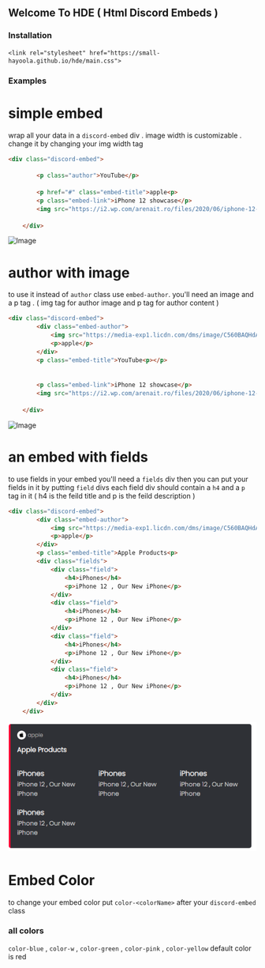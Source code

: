 ## Welcome To HDE ( Html Discord Embeds )



### Installation 


```
<link rel="stylesheet" href="https://small-hayoola.github.io/hde/main.css">
```
### Examples

# simple embed

wrap all your data in a `discord-embed` div .
image width is customizable . change it by changing your img width tag

```html
<div class="discord-embed">
        
        <p class="author">YouTube</p>
     
        <p href="#" class="embed-title">apple<p>
        <p class="embed-link">iPhone 12 showcase</p>
        <img src="https://i2.wp.com/arenait.ro/files/2020/06/iphone-12-pro-concept.jpg?fit=1200%2C675&quality=100&strip=all&ssl=1" class="embed-image" width="510px">
        
    </div>
```

![Image](https://small-hayoola.github.io/hde/simpleEmbed.png)

# author with image

to use it instead of `author` class use `embed-author`. you'll need an image and a p tag . ( img tag for author image and p tag for author content )

```html
<div class="discord-embed">
        <div class="embed-author">
            <img src="https://media-exp1.licdn.com/dms/image/C560BAQHdAaarsO-eyA/company-logo_200_200/0/1595530301220?e=2159024400&v=beta&t=IJmg_K1W7KCh6082rXN9V7gzlrD9GMwYqk_EjCrDxGw">
            <p>apple</p>
        </div>
        <p class="embed-title">YouTube<p></p>
     
        
        <p class="embed-link">iPhone 12 showcase</p>
        <img src="https://i2.wp.com/arenait.ro/files/2020/06/iphone-12-pro-concept.jpg?fit=1200%2C675&quality=100&strip=all&ssl=1" class="embed-image" width="510px">
        
    </div>
```
 ![Image](https://small-hayoola.github.io/hde/authorWimg.png)


# an embed with fields

to use fields in your embed you'll need a `fields` div
then you can put your fields in it by putting `field` divs
each field div should contain a `h4` and a `p` tag in it ( h4 is the feild title and p is the feild description )

```html
<div class="discord-embed">
        <div class="embed-author">
            <img src="https://media-exp1.licdn.com/dms/image/C560BAQHdAaarsO-eyA/company-logo_200_200/0/1595530301220?e=2159024400&v=beta&t=IJmg_K1W7KCh6082rXN9V7gzlrD9GMwYqk_EjCrDxGw">
            <p>apple</p>
        </div>
        <p class="embed-title">Apple Products<p>
        <div class="fields">
            <div class="field">
                <h4>iPhones</h4>
                <p>iPhone 12 , Our New iPhone</p>
            </div>
            <div class="field">
                <h4>iPhones</h4>
                <p>iPhone 12 , Our New iPhone</p>
            </div>
            <div class="field">
                <h4>iPhones</h4>
                <p>iPhone 12 , Our New iPhone</p>
            </div>
            <div class="field">
                <h4>iPhones</h4>
                <p>iPhone 12 , Our New iPhone</p>
            </div>
        </div>     
    </div>
```

![Image](https://raw.githubusercontent.com/small-Hayoola/hde/main/embedWfeild.png)


# Embed Color

to change your embed color put `color-<colorName>` after your `discord-embed` class
### all colors 
`color-blue` , `color-w` , `color-green` , `color-pink` , `color-yellow`
default color is red
